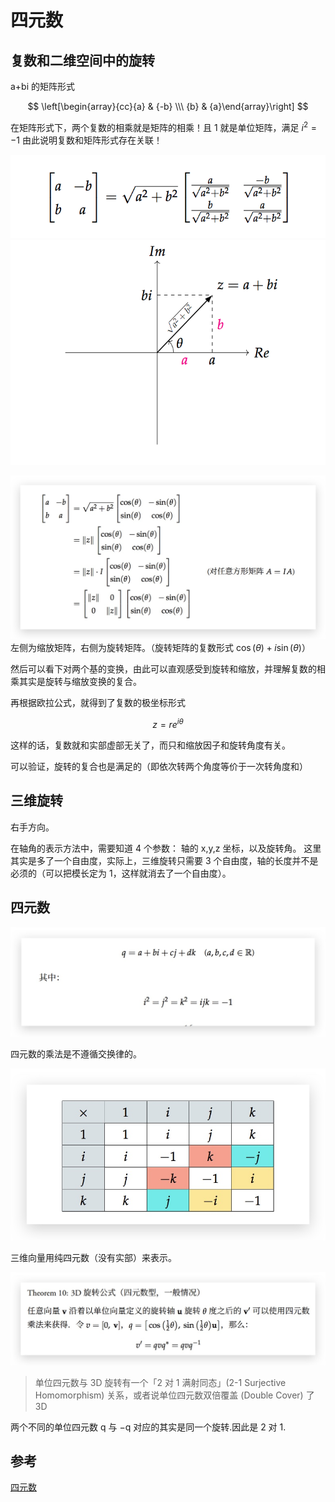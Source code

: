# 四元数

## 复数和二维空间中的旋转

a+bi 的矩阵形式

$$
\left[\begin{array}{cc}{a} & {-b} \\\ {b} & {a}\end{array}\right]
$$

在矩阵形式下，两个复数的相乘就是矩阵的相乘！且 1 就是单位矩阵，满足 $i^2=-1$
由此说明复数和矩阵形式存在关联！

![](./img-quaternion/2020-01-22-10-35-43.png)
![](./img-quaternion/2020-01-22-10-36-06.png)

![](./img-quaternion/2020-01-22-10-41-03.png)
左侧为缩放矩阵，右侧为旋转矩阵。（旋转矩阵的复数形式 $\cos(\theta) + i \sin(\theta)$）

然后可以看下对两个基的变换，由此可以直观感受到旋转和缩放，并理解复数的相乘其实是旋转与缩放变换的复合。

再根据欧拉公式，就得到了复数的极坐标形式

$$
z = re^{i\theta}
$$

这样的话，复数就和实部虚部无关了，而只和缩放因子和旋转角度有关。

可以验证，旋转的复合也是满足的（即依次转两个角度等价于一次转角度和）

## 三维旋转

右手方向。

在轴角的表示方法中，需要知道 4 个参数： 轴的 x,y,z 坐标，以及旋转角。
这里其实是多了一个自由度，实际上，三维旋转只需要 3 个自由度，轴的长度并不是必须的（可以把模长定为 1，这样就消去了一个自由度）。

## 四元数

![](./img-quaternion/2020-01-22-11-21-13.png)

四元数的乘法是不遵循交换律的。

![](./img-quaternion/2020-01-22-11-25-50.png)

三维向量用纯四元数（没有实部）来表示。

![](./img-quaternion/2020-01-22-11-31-50.png)

> 单位四元数与 3D 旋转有一个「2 对 1 满射同态」(2-1 Surjective
> Homomorphism) 关系，或者说单位四元数双倍覆盖 (Double Cover) 了 3D

两个不同的单位四元数 q 与 −q 对应的其实是同一个旋转.因此是 2 对 1.

## 参考

[四元数](https://krasjet.github.io/quaternion/quaternion.pdf)
